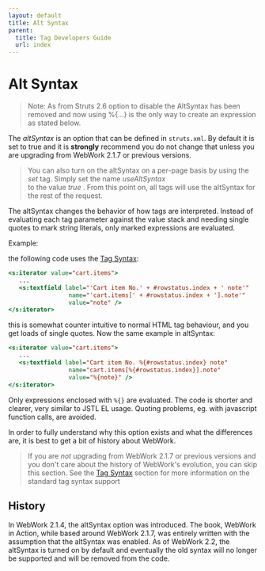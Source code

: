 ```yaml
---
layout: default
title: Alt Syntax
parent:
  title: Tag Developers Guide
  url: index
---
```


# Alt Syntax

> Note: As from Struts 2.6 option to disable the AltSyntax has been removed and now using %{...} is the only way 
> to create an expression as stated below.

The _altSyntax_ is an option that can be defined in `struts.xml`. By default it is set to true and it is **strongly** 
recommend you do not change that unless you are upgrading from WebWork 2.1.7 or previous versions.

> You can also turn on the altSyntax on a per-page basis by using the _set_ tag. Simply set the name _useAltSyntax_  
> to the value _true_ . From this point on, all tags will use the altSyntax for the rest of the request.

The altSyntax changes the behavior of how tags are interpreted. Instead of evaluating each tag parameter against 
the value stack and needing single quotes to mark string literals, only marked expressions are evaluated.

Example:

the following code uses the [Tag Syntax](tag-syntax):

```jsp
<s:iterator value="cart.items">
   ...
   <s:textfield label="'Cart item No.' + #rowstatus.index + ' note'" 
                 name="'cart.items[' + #rowstatus.index + '].note'" 
                 value="note" />
</s:iterator>
```

this is somewhat counter intuitive to normal HTML tag behaviour, and you get loads of single quotes. Now the same example 
in altSyntax:

```jsp
<s:iterator value="cart.items">
   ...
   <s:textfield label="Cart item No. %{#rowstatus.index} note" 
                 name="cart.items[%{#rowstatus.index}].note" 
                 value="%{note}" />
</s:iterator>
```

Only expressions enclosed with `%{}` are evaluated. The code is shorter and clearer, very similar to JSTL EL usage. 
Quoting problems, eg. with javascript function calls, are avoided.

In order to fully understand why this option exists and what the differences are, it is best to get a bit of history 
about WebWork.

> If you are _not_ upgrading from WebWork 2.1.7 or previous versions and you don't care about the history of WebWork's 
> evolution, you can skip this section. See the [Tag Syntax](tag-syntax) section for more information 
> on the standard tag syntax support


## History

In WebWork 2.1.4, the altSyntax option was introduced. The book, WebWork in Action, while based around WebWork 2.1.7, 
was entirely written with the assumption that the altSyntax was enabled. As of WebWork 2.2, the altSyntax is turned 
on by default and eventually the old syntax will no longer be supported and will be removed from the code.
